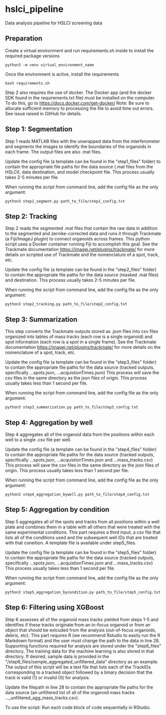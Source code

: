 # hslci_pipeline
Data analysis pipeline for HSLCI screening data

## Preparation
Create a virtual environment and run requirements.sh inside to install the required package versions
```
python3 -m venv virtual_environment_name
```
Once the environment is active, install the requirements
```
bash requirements.sh
```

Step 2 also requires the use of docker. The Docker app (and the docker SDK found in the requirements.txt file) must be installed on the computer.
To do this, go to https://docs.docker.com/get-docker/
Note: Be sure to allocate sufficient memory to processing the file to avoid time out errors. See issue raised in GitHub for details.

## Step 1: Segmentation
Step 1 reads MATLAB files with the unwrapped data from the interferometer and segments the images to identify the boundaries of the organoids in each frame. The output files are also .mat files.

Update the config file (a template can be found in the "step1_files" folder) to contain the appropriate file paths for the data source (.mat files from the HSLCI), data destination, and model checkpoint file.
This process usually takes 2-5 minutes per file.

When running the script from command line, add the config file as the only argument:
```
python3 step1_segment.py path_to_file/step1_config.txt
```

## Step 2: Tracking
Step 2 reads the segmented .mat files that contain the raw data in addition to the segmented and zernike-corrected data and runs it through Trackmate (a Fiji/ImageJ plugin) to connect organoids across frames. This python script uses a Docker container running Fiji to accomplish this goal. See the Trackmate documentation https://imagej.net/plugins/trackmate/ for more details on scripted use of Trackmate and the nomenclature of a spot, track, etc.

Update the config file (a template can be found in the "step2_files" folder) to contain the appropriate file paths for the data source (masked .mat files) and destination.
This process usually takes 2-5 minutes per file.

When running the script from command line, add the config file as the only argument:
```
python3 step2_tracking.py path_to_file/step2_config.txt
```

## Step 3: Summarization
This step converts the Trackmate outputs stored as .json files into csv files organized into tables of mass tracks (each row is a single organoid) and spot information (each row is a spot in a single frame). See the Trackmate documentation https://imagej.net/plugins/trackmate/ for more details on the nomenclature of a spot, track, etc.

Update the config file (a template can be found in the "step3_files" folder) to contain the appropriate file paths for the data source (tracked outputs, specifically ...spots.json, ...acquistionTimes.json)
This process will save the csv files in the same directory as the json files of origin.
This process usually takes less than 1 second per file.

When running the script from command line, add the config file as the only argument:
```
python3 step3_summarization.py path_to_file/step3_config.txt
```

## Step 4: Aggregation by well
Step 4 aggregates all of the organoid data from the positions within each well to a single .csv file per well.

Update the config file (a template can be found in the "step4_files" folder) to contain the appropriate file paths for the data source (tracked outputs, specifically ...spots.json, ...acquistionTimes.json and ...mass_tracks.csv)
This process will save the csv files in the same directory as the json files of origin.
This process usually takes less than 1 second per file.

When running the script from command line, add the config file as the only argument:
```
python3 step4_aggregation_bywell.py path_to_file/step4_config.txt
```

## Step 5: Aggregation by condition
Step 5 aggregates all of the spots and tracks from all positions within a well plate and combines them in a table with all others that were treated with the same experimental conditions. This part requires a third input, a csv file that lists all of the conditions used and the subsequent well IDs that are treated with that coneition. A template file is available under step5_files.

Update the config file (a template can be found in the "step5_files" folder) to contain the appropriate file paths for the data source (tracked outputs, specifically ...spots.json, ...acquistionTimes.json and ...mass_tracks.csv)
This process usually takes less than 1 second per file.

When running the script from command line, add the config file as the only argument:
```
python3 step5_aggregation_bycondition.py path_to_file/step5_config.txt
```

## Step 6: Filtering using XGBoost
Step 6 assesses all of the organoid mass tracks yielded from steps 1-5 and identifies if these tracks originate from an in-focus organoid or from an object that should be exlcuded from the analysis (out-of-focus organoids, debris, etc). This part requires R (we recommend Rstudio to easily run the R Markdown format) and the user must change the path to the data in line 28. Supporting functions required for analysis are stored under the "step6_files" directory. The training data for the machine learning is also stored in that directory. If desired, sample data is provided in the "/step6_files/sample_aggregated_unfiltered_data" directory as an example. The output of this script will be a text file that lists each of the TrackIDs corresponding to a tracked object followed by a binary decision that the track is valid (1) or invalid (0) for analysis.

Update the filepath in line 28 to contain the appropriate file paths for the data source (an unfiltered list of all of the organoid mass tracks ..._unfiltered_agg_mass_tracks.csv).

To use the script:
Run each code block of code sequentially in RStudio.
